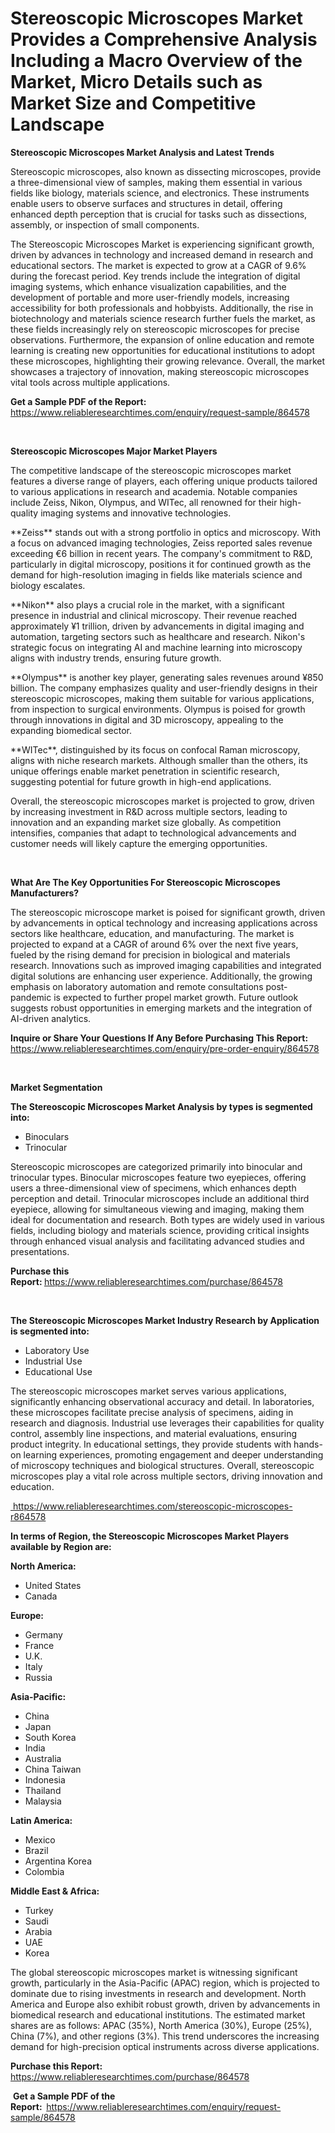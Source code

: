 <p><h1>Stereoscopic Microscopes Market Provides a Comprehensive Analysis Including a Macro Overview of the Market, Micro Details such as Market Size and Competitive Landscape</h1></p><p><strong>Stereoscopic Microscopes Market Analysis and Latest Trends</strong></p>
<p><p>Stereoscopic microscopes, also known as dissecting microscopes, provide a three-dimensional view of samples, making them essential in various fields like biology, materials science, and electronics. These instruments enable users to observe surfaces and structures in detail, offering enhanced depth perception that is crucial for tasks such as dissections, assembly, or inspection of small components.</p><p>The Stereoscopic Microscopes Market is experiencing significant growth, driven by advances in technology and increased demand in research and educational sectors. The market is expected to grow at a CAGR of 9.6% during the forecast period. Key trends include the integration of digital imaging systems, which enhance visualization capabilities, and the development of portable and more user-friendly models, increasing accessibility for both professionals and hobbyists. Additionally, the rise in biotechnology and materials science research further fuels the market, as these fields increasingly rely on stereoscopic microscopes for precise observations. Furthermore, the expansion of online education and remote learning is creating new opportunities for educational institutions to adopt these microscopes, highlighting their growing relevance. Overall, the market showcases a trajectory of innovation, making stereoscopic microscopes vital tools across multiple applications.</p></p>
<p><strong>Get a Sample PDF of the Report:&nbsp;</strong> <a href="https://www.reliableresearchtimes.com/enquiry/request-sample/864578?utm_campaign=3051&utm_medium=2&utm_source=Github&utm_content=ia&utm_term=13042025&utm_id=stereoscopic-microscopes">https://www.reliableresearchtimes.com/enquiry/request-sample/864578</a></p>
<p>&nbsp;</p>
<p><strong>Stereoscopic Microscopes Major Market Players</strong></p>
<p><p>The competitive landscape of the stereoscopic microscopes market features a diverse range of players, each offering unique products tailored to various applications in research and academia. Notable companies include Zeiss, Nikon, Olympus, and WITec, all renowned for their high-quality imaging systems and innovative technologies.</p><p>**Zeiss** stands out with a strong portfolio in optics and microscopy. With a focus on advanced imaging technologies, Zeiss reported sales revenue exceeding €6 billion in recent years. The company's commitment to R&D, particularly in digital microscopy, positions it for continued growth as the demand for high-resolution imaging in fields like materials science and biology escalates.</p><p>**Nikon** also plays a crucial role in the market, with a significant presence in industrial and clinical microscopy. Their revenue reached approximately ¥1 trillion, driven by advancements in digital imaging and automation, targeting sectors such as healthcare and research. Nikon's strategic focus on integrating AI and machine learning into microscopy aligns with industry trends, ensuring future growth.</p><p>**Olympus** is another key player, generating sales revenues around ¥850 billion. The company emphasizes quality and user-friendly designs in their stereoscopic microscopes, making them suitable for various applications, from inspection to surgical environments. Olympus is poised for growth through innovations in digital and 3D microscopy, appealing to the expanding biomedical sector.</p><p>**WITec**, distinguished by its focus on confocal Raman microscopy, aligns with niche research markets. Although smaller than the others, its unique offerings enable market penetration in scientific research, suggesting potential for future growth in high-end applications.</p><p>Overall, the stereoscopic microscopes market is projected to grow, driven by increasing investment in R&D across multiple sectors, leading to innovation and an expanding market size globally. As competition intensifies, companies that adapt to technological advancements and customer needs will likely capture the emerging opportunities.</p></p>
<p>&nbsp;</p>
<p><strong>What Are The Key Opportunities For Stereoscopic Microscopes Manufacturers?</strong></p>
<p><p>The stereoscopic microscope market is poised for significant growth, driven by advancements in optical technology and increasing applications across sectors like healthcare, education, and manufacturing. The market is projected to expand at a CAGR of around 6% over the next five years, fueled by the rising demand for precision in biological and materials research. Innovations such as improved imaging capabilities and integrated digital solutions are enhancing user experience. Additionally, the growing emphasis on laboratory automation and remote consultations post-pandemic is expected to further propel market growth. Future outlook suggests robust opportunities in emerging markets and the integration of AI-driven analytics.</p></p>
<p><strong>Inquire or Share Your Questions If Any Before Purchasing This Report:</strong> <a href="https://www.reliableresearchtimes.com/enquiry/pre-order-enquiry/864578?utm_campaign=3051&utm_medium=2&utm_source=Github&utm_content=ia&utm_term=13042025&utm_id=stereoscopic-microscopes">https://www.reliableresearchtimes.com/enquiry/pre-order-enquiry/864578</a></p>
<p>&nbsp;</p>
<p><strong>Market Segmentation</strong></p>
<p><strong>The Stereoscopic Microscopes Market Analysis by types is segmented into:</strong></p>
<p><ul><li>Binoculars</li><li>Trinocular</li></ul></p>
<p><p>Stereoscopic microscopes are categorized primarily into binocular and trinocular types. Binocular microscopes feature two eyepieces, offering users a three-dimensional view of specimens, which enhances depth perception and detail. Trinocular microscopes include an additional third eyepiece, allowing for simultaneous viewing and imaging, making them ideal for documentation and research. Both types are widely used in various fields, including biology and materials science, providing critical insights through enhanced visual analysis and facilitating advanced studies and presentations.</p></p>
<p><strong>Purchase this Report:&nbsp;</strong><a href="https://www.reliableresearchtimes.com/purchase/864578?utm_campaign=3051&utm_medium=2&utm_source=Github&utm_content=ia&utm_term=13042025&utm_id=stereoscopic-microscopes">https://www.reliableresearchtimes.com/purchase/864578</a></p>
<p>&nbsp;</p>
<p><strong>The Stereoscopic Microscopes Market Industry Research by Application is segmented into:</strong></p>
<p><ul><li>Laboratory Use</li><li>Industrial Use</li><li>Educational Use</li></ul></p>
<p><p>The stereoscopic microscopes market serves various applications, significantly enhancing observational accuracy and detail. In laboratories, these microscopes facilitate precise analysis of specimens, aiding in research and diagnosis. Industrial use leverages their capabilities for quality control, assembly line inspections, and material evaluations, ensuring product integrity. In educational settings, they provide students with hands-on learning experiences, promoting engagement and deeper understanding of microscopy techniques and biological structures. Overall, stereoscopic microscopes play a vital role across multiple sectors, driving innovation and education.</p></p>
<p><a href="https://www.reliableresearchtimes.com/stereoscopic-microscopes-r864578?utm_campaign=3051&utm_medium=2&utm_source=Github&utm_content=ia&utm_term=13042025&utm_id=stereoscopic-microscopes">&nbsp;https://www.reliableresearchtimes.com/stereoscopic-microscopes-r864578</a></p>
<p><strong>In terms of Region, the Stereoscopic Microscopes Market Players available by Region are:</strong></p>
<p>
    <p> <strong> North America: </strong>
        <ul>
            <li>United States</li>
            <li>Canada</li>
        </ul>
        </p> 
    <p> <strong> Europe: </strong>
        <ul>
            <li>Germany</li>
            <li>France</li>
            <li>U.K.</li>
            <li>Italy</li>
            <li>Russia</li>
        </ul>
        </p> 
    <p> <strong> Asia-Pacific: </strong>
        <ul>
            <li>China</li>
            <li>Japan</li>
            <li>South Korea</li>
            <li>India</li>
            <li>Australia</li>
            <li>China Taiwan</li>
            <li>Indonesia</li>
            <li>Thailand</li>
            <li>Malaysia</li>
        </ul>
        </p> 
    <p> <strong> Latin America: </strong>
        <ul>
            <li>Mexico</li>
            <li>Brazil</li>
            <li>Argentina Korea</li>
            <li>Colombia</li>
        </ul>
        </p> 
    <p> <strong> Middle East & Africa: </strong>
        <ul>
            <li>Turkey</li>
            <li>Saudi</li>
            <li>Arabia</li>
            <li>UAE</li>
            <li>Korea</li>
        </ul>
    </p>
    </p>
<p><p>The global stereoscopic microscopes market is witnessing significant growth, particularly in the Asia-Pacific (APAC) region, which is projected to dominate due to rising investments in research and development. North America and Europe also exhibit robust growth, driven by advancements in biomedical research and educational institutions. The estimated market shares are as follows: APAC (35%), North America (30%), Europe (25%), China (7%), and other regions (3%). This trend underscores the increasing demand for high-precision optical instruments across diverse applications.</p></p>
<p><strong>Purchase this Report: </strong><a href="https://www.reliableresearchtimes.com/purchase/864578?utm_campaign=3051&utm_medium=2&utm_source=Github&utm_content=ia&utm_term=13042025&utm_id=stereoscopic-microscopes">https://www.reliableresearchtimes.com/purchase/864578</a></p>
<p>&nbsp;<strong>Get a Sample PDF of the Report:&nbsp;&nbsp;</strong><a href="https://www.reliableresearchtimes.com/enquiry/request-sample/864578?utm_campaign=3051&utm_medium=2&utm_source=Github&utm_content=ia&utm_term=13042025&utm_id=stereoscopic-microscopes">https://www.reliableresearchtimes.com/enquiry/request-sample/864578</a></p>
<p><strong></strong></p>
<p><p></p><p></p><p></p></p>